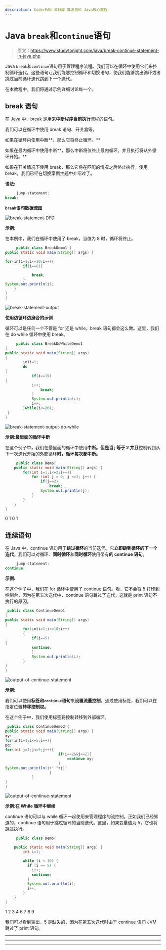 ```yaml
---
description: CoderFAN 资料库 算法资料 Java核心教程
---
```


# Java `break`和`continue`语句

> 原文：<https://www.studytonight.com/java/break-continue-statement-in-java.php>

Java `break`和`continue`语句用于管理程序流程。我们可以在循环中使用它们来控制循环迭代。这些语句让我们能够控制循环和切换语句，使我们能够跳出循环或者跳过当前循环迭代跳到下一个迭代。

在本教程中，我们将通过示例详细讨论每一个。

## break 语句

在 Java 中，break 是用来**中断程序当前执行**流程的语句。

我们可以在循环中使用 break 语句、开关盒等。

如果在循环内使用中断**，那么它将终止循环。**

如果在最内循环中使用中断**，那么中断将仅终止最内循环，并且执行将从外循环开始。**

如果在开关情况下使用 break，那么它将在匹配的情况之后终止执行。使用 break，我们已经在切换案例主题中介绍过了。

**语法:**

```java
	 jump-statement;    
break; 

```

**`break`语句数据流图**

![break-statement-DFD ](img/1aa26a76416c7d497582f0771458a405.png)

**示例:**

在本例中，我们在循环中使用了 break，当值为 8 时，循环将终止。

```java
	 public class BreakDemo1 {  
public static void main(String[] args) {  

for(inti=1;i<=10;i++){  
        if(i==8){

            break;  
        }  
System.out.println(i);  	
    }  
}  
} 

```

![break-statement-output](img/1e5051301251b1c5b4098ec10d83b53b.png)

**使用边循环边磨合的示例**

循环可以是任何一个不管是 for 还是 while，break 语句都会这么做。这里，我们在 do while 循环中使用 break。

```java
	 public class BreakDoWhileDemo1
{  
public static void main(String[] args) 
{    
		inti=1;   
		do
{  
			if(i==15)
{  
			i++;  
				break; 
			}  
			System.out.println(i);  
			i++;  
		}while(i<=20);  
 }  
} 

```

![break-statement-output-do-while ](img/195a48b309712c60bc037fd7cd86ede6.png)

**示例:最里面的循环中断**

在这个例子中，我们在最里面的循环中使用**中断。但是当 j 等于 2 并且**控制转到从下一次迭代开始的外部循环**时，循环每次都中断。**

```java
	 public class Demo{          
    public static void main(String[] args) {  
    	for(int i=1;i<=2;i++){  
            for (int j = 0; j <=3; j++) {
				if(j==2)
					break;
				System.out.println(j);
			}          
        }  
    }  
} 

```

0 1 0 1

## 连续语句

在 Java 中，continue 语句用于**跳过循环**的当前迭代。它**立即跳到循环的下一个迭代**。我们可以对循环、**同时循环**和**同时循环**使用带有**的 continue 语句。**

```java
	 jump-statement;    
continue; 

```

**示例:**

在这个例子中，我们在 for 循环中使用了 continue 语句。看，它不会将 5 打印到控制台，因为在第五次迭代中，continue 语句跳过了迭代，这就是 print 语句不执行的原因。

```java
 public class ContinueDemo1
{  
public static void main(String[] args) 
{  
		for(inti=1;i<=10;i++)
		{
			if(i==5)
{
			continue;
			}  
			System.out.println(i);  
		}  
}  
} 

```

![output-of-continue-statement](img/a3c8969d714650ccfec0640c2bd25e3a.png)

**示例:**

我们可以使用**标签和`continue`语句**来**设置流量控制**。通过使用标签，我们可以在指定位置**转移控制权。**

在这个例子中，我们使用标签将控制转移到外部循环。

```java
 public class ContinueDemo2 {  
public static void main(String[] args) {  
xy:  
for(inti=1;i<=5;i++){    
pq:  
for(int j=1;j<=5;j++){    
                        if(i==2&&j==2){
                            continue xy;    
                        }    
System.out.println(i+" "+j);    
                    }    
            }    
}  
}

```

![output-of-continue-statement ](img/cbf464343e36a5ab60d3b089e03b41dd.png)

**示例:在 While 循环中继续**

continue 语句可以与 while 循环一起使用来管理程序的流控制。正如我们已经知道的，continue 语句用于跳过循环的当前迭代。这里，如果变量值为 5，它也将跳过执行。

```java
	 public class Demo{      

    public static void main(String[] args) {
    	int i=1;

    	while (i < 10) {
    	  if (i == 5) {
    	    i++;
    	    continue;
    	  }
    	  System.out.println(i);
    	  i++;
    	}
    }  
} 

```

1 2 3 4 6 7 8 9

我们可以看到输出，5 是缺失的，因为在第五次迭代时由于 continue 语句 JVM 跳过了 print 语句。

* * *

* * *

* * *